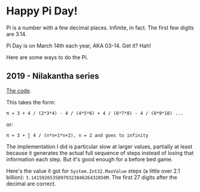 # Happy Pi Day!

Pi is a number with a few decimal places. Infinite, in fact. The first few digits are 3.14.

Pi Day is on March 14th each year, AKA 03-14. Get it? Hah!

Here are some ways to do the Pi.

## 2019 - Nilakantha series

[The code](https://github.com/pseudoramble/pi-day/blob/master/2019-nilakantha.fsx).

This takes the form:

    π ≈ 3 + 4 / (2*3*4) - 4 / (4*5*6) + 4 / (6*7*8) - 4 / (8*9*10) ...

or:

    π ≈ 3 + ∑ 4 / (n*n+1*n+2), n = 2 and goes to infinity

The implementation I did is particular slow at larger values, partially at least because it generates the actual full sequence of steps instead of losing that information each step. But it's good enough for a before bed game.

Here's the value it got for `System.Int32.MaxValue` steps (a little over 2.1 billion): `3.1415926535897932384626432850M`. The first 27 digits after the decimal are correct.